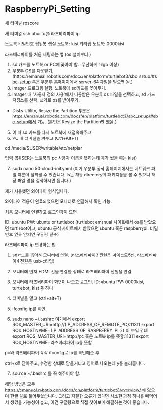 # RaspberryPi_Setting

새 터미널
roscore


새 터미널 
ssh ubuntu@ 라즈베리파이 ip


노트북 비밀번호
팝업봇 랩실 노트북: kist 
키리랩 노트북: 0000kist


라즈베리파이를 처음 세팅하는 법  (os 설치부터 )
1. sd 카드를 노트북 or PC에 꽂아야 함. (무난하게 16gb 이상)
2. 우분투 OS를 다운받기, 
(https://emanual.robotis.com/docs/en/platform/turtlebot3/sbc_setup/#sbc-setup 혹은 우분투 홈페이지에서 server-64 파일을 받으면 됨.)
3. imager 프로그램 실행. 노트북에 sd카드를 꽂아두기. 
4. imager 내 '사용자 정의 사용'에서 다운받은 우분투 os 파일을 선택하고, sd 카드 저장소를 선택. 쓰기로 os를 받아주기. 


- Disks Utility, Resize the Partition 부분은 https://emanual.robotis.com/docs/en/platform/turtlebot3/sbc_setup/#sbc-setup에서 가능.
(본인은 Resize the Partition만 했음.)

5. 이 때 sd 카드를 다시 노트북에 재접속해주고 
6. PC 내 터미널을 켜주고 (Ctrl+Alt+T)

cd /media/$USER/writable/etc/netplan

입력 ($USER는 노트북의 pc 사용자 이름을 뜻하는데 제가 썼을 때는 kist)

7. sudo nano 50-cloud-init.yaml 
(이게 우분투 공식 홈페이지에서는 네트워크 파일 이름이 달라질 수 있습니다. 
ls는 해당 directory의 패키지들을 볼 수 있으니 해당 파일 명을 검색하시면 됩니다.)





제가 사용했던 와이파이 형식입니다. 

와이파이 적용이 완료되었으면 모니터로 연결해서 확인 가능.

처음 모니터에 연결하고 로그인창이 뜨면

ID: ubuntu
PW: ubuntu or turtlebot (turtlebot emanual 사이트에서 os를 받았으면 turtlebot이고, 
ubuntu 공식 사이트에서 받았으면 ubuntu 혹은 raspberrypi. 비밀번호 인증 안되면 구글링 필수)



라즈베리파이 ip 변경하는 법  

1. sd카드를 뽑아서 모니터에 연결. (라즈베리파이3 전원은 마이크로5핀, 라즈베리파이4 전원은 usb-c타입)
2. 모니터에 먼저 HDMI 선을 연결한 상태로 라즈베리파이 전원을 연결.
3. 모니터에 라즈베리파이 화면이 나오고 로그인.
ID: ubuntu
PW: 0000kist, turtlebot, kist 중 하나


4. 터미널을 열고 (ctrl+alt+T) 
5. ifconfig
ip를 확인.
6. sudo nano ~/.bashrc 
여기에서 export ROS_MASTER_URI=http://{IP_ADDRESS_OF_REMOTE_PC}:11311
export ROS_HOSTNAME={IP_ADDRESS_OF_RASPBERRY_PI_3}
이 보일 건데 
export ROS_MASTER_URI=http://pc 혹은 노트북 ip를 뜻함:11311
export ROS_HOSTNAME=라즈베리파이 ip를 뜻함

pc와 라즈베리파이 각각 ifconfig로 ip를 확인해준 후

ctrl+x로 닫아주고, 수정한 상태로 닫을거냐고 영어로 나오는데 y를 눌러줍니다.  

7. source ~/.bashrc
를 꼭 해주어야 함. 


해당 방법은 모두 https://emanual.robotis.com/docs/en/platform/turtlebot3/overview/
에 있으며 한글 말로 풀어두었습니다. 
그리고 자잘한 오류가 있다면 사소한 과정 하나를 빼먹어서 생겼을 가능성이 높고, 이건 구글링으로 직접 찾아보며 해결하는 것이 좋습니다. 



